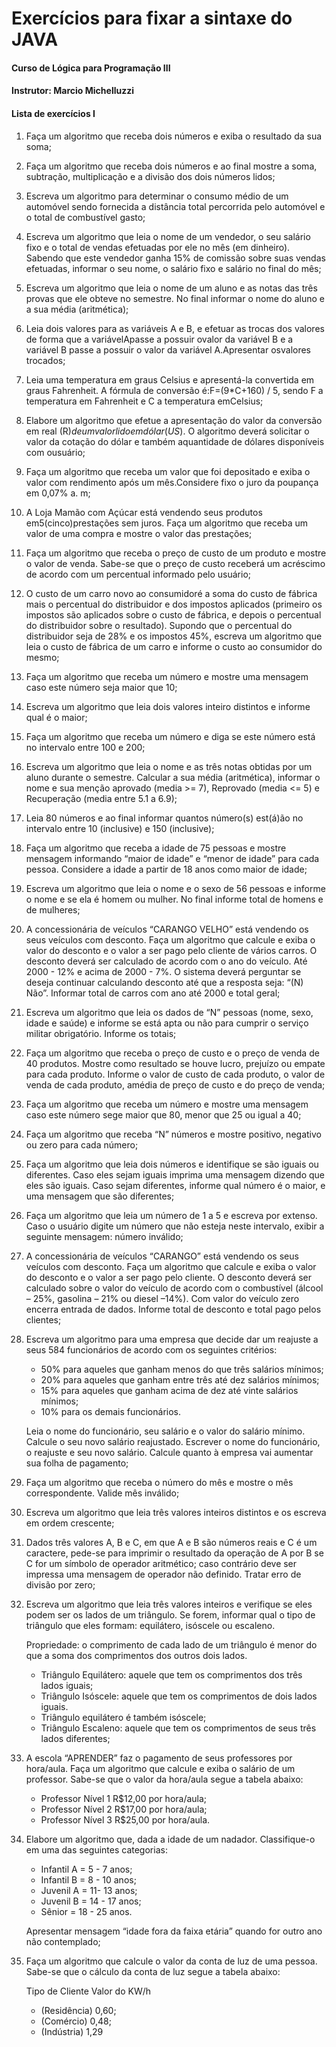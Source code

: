 # Exercícios para fixar a sintaxe do JAVA

####  Curso de Lógica para Programação III
####  Instrutor: Marcio Michelluzzi

#### Lista de exercícios I

1. Faça um algoritmo que receba dois números e exiba o resultado da sua soma;

2. Faça um algoritmo que receba dois números e ao final mostre a soma, subtração, multiplicação e a divisão dos dois números lidos;

3. Escreva um algoritmo para determinar o consumo médio de um automóvel sendo fornecida a distância total percorrida pelo automóvel e o total de combustível gasto;

4. Escreva um algoritmo que leia o nome de um vendedor, o seu salário fixo e o total de vendas efetuadas por ele no mês (em dinheiro). Sabendo que este vendedor ganha 15% de comissão sobre suas vendas efetuadas, informar o seu nome, o salário fixo e salário no final do mês;

5. Escreva um algoritmo que leia o nome de um aluno e as notas das três provas que ele obteve no semestre. No final informar o nome do aluno e a sua média (aritmética);

6. Leia dois valores para as variáveis A e B, e efetuar as trocas dos valores de forma que a variávelApasse a possuir ovalor da variável B e a variável B passe a possuir o valor da variável A.Apresentar osvalores trocados; 

7. Leia uma temperatura em graus Celsius e apresentá-la convertida em graus Fahrenheit. A fórmula de conversão é:F=(9*C+160) / 5, sendo F a temperatura em Fahrenheit e C a temperatura emCelsius; 

8. Elabore um algoritmo que efetue a apresentação do valor da conversão em real (R$) de um valorlido em dólar (US$). O algoritmo deverá solicitar o valor da cotação do dólar e também aquantidade de dólares disponíveis com ousuário;

9. Faça um algoritmo que receba um valor que foi depositado e exiba o valor com rendimento após um 
mês.Considere fixo o juro da poupança em 0,07% a. m;

10. A Loja Mamão com Açúcar está vendendo seus produtos em5(cinco)prestações sem juros. Faça um algoritmo que receba um valor de uma compra e mostre o valor das prestações;

11. Faça um algoritmo que receba o preço de custo de um produto e mostre o valor de venda. Sabe-se que o preço de custo receberá um acréscimo de acordo com um percentual informado pelo usuário;

12. O custo de um carro novo ao consumidoré a soma do custo de fábrica mais o percentual do distribuidor e dos impostos aplicados (primeiro os impostos são aplicados sobre o custo de fábrica, e depois o percentual do distribuidor sobre o resultado). Supondo que o percentual do distribuidor seja de 28% e os impostos 45%, escreva um algoritmo que leia o custo de fábrica de um carro e informe o custo ao consumidor do mesmo;

13. Faça um algoritmo que receba um número e mostre uma mensagem caso este número seja maior que 10;

14. Escreva um algoritmo que leia dois valores inteiro distintos e informe qual é o maior;

15. Faça um algoritmo que receba um número e diga se este número está no intervalo entre 100 e 200;

16. Escreva um algoritmo que leia o nome e as três notas obtidas por um aluno durante o semestre. Calcular a sua média (aritmética), informar o nome e sua menção aprovado (media >= 7), Reprovado (media <= 5) e Recuperação (media entre 5.1 a 6.9);

17. Leia 80 números e ao final informar quantos número(s) est(á)ão no intervalo entre 10 (inclusive) e 150 (inclusive);

18. Faça um algoritmo que receba a idade de 75 pessoas e mostre mensagem informando “maior de idade” e “menor de idade” para cada pessoa. Considere a idade a partir de 18 anos como maior de idade;

19. Escreva um algoritmo que leia o nome e o sexo de 56 pessoas e informe o nome e se ela é homem ou mulher. No final informe total de homens e de mulheres;

20. A concessionária de veículos “CARANGO VELHO” está vendendo os seus veículos com desconto. Faça um algoritmo que calcule e exiba o valor do desconto e o valor a ser pago pelo cliente de vários carros. O desconto deverá ser calculado de acordo com o ano do veículo. Até 2000 - 12% e acima de 2000 - 7%. O  sistema deverá perguntar se deseja continuar calculando desconto até que a resposta seja: “(N) Não”. Informar total de carros com ano até 2000 e total geral;

21. Escreva um algoritmo que leia os dados de “N” pessoas (nome, sexo, idade e saúde) e informe se está apta ou não para cumprir o serviço militar obrigatório. Informe os totais;

22. Faça um algoritmo que receba o preço de custo e o preço de venda de 40 produtos. Mostre como resultado se houve lucro, prejuízo ou empate para cada produto. Informe o valor de custo de cada produto, o valor de venda de cada produto, amédia de preço de custo e do preço de venda;

23. Faça um algoritmo que receba um número e mostre uma mensagem caso este número sege maior que 80, menor que 25 ou igual a 40;

24. Faça um algoritmo que receba “N” números e mostre positivo, negativo ou zero para cada número;

25. Faça um algoritmo que leia dois números e identifique se são iguais ou diferentes. Caso eles sejam iguais imprima uma mensagem dizendo que eles são iguais. Caso sejam diferentes, informe qual número é o maior, e uma mensagem que são diferentes;

26. Faça um algoritmo que leia um número de 1 a 5 e escreva por extenso. Caso o usuário digite um número que não esteja neste intervalo, exibir a seguinte mensagem: número inválido;

27. A concessionária de veículos “CARANGO” está vendendo os seus veículos com desconto. Faça um algoritmo que calcule e exiba o valor do desconto e o valor a ser pago pelo cliente. O desconto deverá ser calculado sobre o valor do veículo de acordo com o combustível (álcool – 25%, gasolina – 21% ou diesel –14%). Com valor do veículo zero encerra entrada de dados. Informe total de desconto e total pago pelos clientes;

28. Escreva um algoritmo para uma empresa que decide dar um reajuste a seus 584 funcionários de acordo com os seguintes critérios: 
    - 50% para aqueles que ganham menos do que três salários mínimos;
    - 20% para aqueles que ganham entre três até dez salários mínimos; 
    - 15% para aqueles que ganham acima de dez até vinte salários mínimos; 
    - 10% para os demais funcionários.
  
    Leia o nome do funcionário, seu salário e o valor do salário mínimo. Calcule o seu novo salário reajustado. Escrever o nome do funcionário, o reajuste e seu novo salário. Calcule quanto à empresa vai aumentar sua folha de pagamento;

29. Faça um algoritmo que receba o número do mês e mostre o mês correspondente. Valide mês inválido;

30. Escreva um algoritmo que leia três valores inteiros distintos e os escreva em ordem crescente;

31. Dados três valores A, B e C, em que A e B são números reais e C é um caractere, pede-se para imprimir o resultado da operação de A por B se C for um símbolo de operador aritmético; caso contrário deve ser impressa uma mensagem de operador não definido. Tratar erro de divisão por zero;

32. Escreva um algoritmo que leia três valores inteiros e verifique se eles podem ser os lados de um triângulo. Se forem, informar qual o tipo de triângulo que eles formam: equilátero, isóscele ou escaleno. 

    Propriedade: o comprimento de cada lado de um triângulo é menor do que a soma dos comprimentos dos outros dois lados. 

    - Triângulo Equilátero: aquele que tem os comprimentos dos três lados iguais; 
    - Triângulo Isóscele: aquele que tem os comprimentos de dois lados iguais.
    - Triângulo equilátero é também isóscele; 
    - Triângulo Escaleno: aquele que tem os comprimentos de seus três lados diferentes;

33. A escola “APRENDER” faz o pagamento de seus professores por hora/aula. Faça um algoritmo que calcule e exiba o salário de um professor. Sabe-se que o valor da hora/aula segue a tabela abaixo: 

    - Professor Nível 1 R$12,00 por hora/aula;
    - Professor Nível 2 R$17,00 por hora/aula;
    - Professor Nível 3 R$25,00 por hora/aula.

34. Elabore um algoritmo que, dada a idade de um nadador. Classifique-o em uma das seguintes categorias: 
  
    - Infantil A = 5 - 7 anos;
    - Infantil B = 8 - 10 anos;
    - Juvenil A = 11- 13 anos;
    - Juvenil B = 14 - 17 anos;
    - Sênior = 18 - 25 anos.
  
    Apresentar mensagem “idade fora da faixa etária” quando for outro ano não contemplado;

35. Faça um algoritmo que calcule o valor da conta de luz de uma pessoa. Sabe-se que o cálculo da conta de luz segue a tabela abaixo: 

    Tipo de Cliente Valor do KW/h
  
    - (Residência) 0,60;
    - (Comércio) 0,48;
    - (Indústria) 1,29
